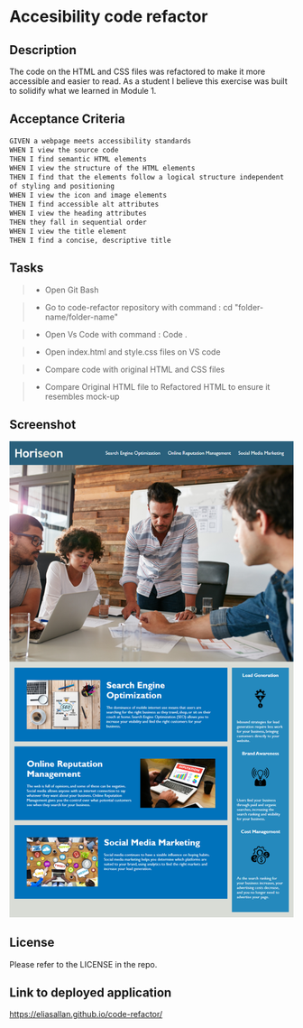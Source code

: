 # Accesibility code refactor

## Description

The code on the HTML and CSS files was refactored to make it more accessible and easier to read. As a student I believe this exercise was built to solidify what we learned in Module 1.

## Acceptance Criteria

```
GIVEN a webpage meets accessibility standards
WHEN I view the source code
THEN I find semantic HTML elements
WHEN I view the structure of the HTML elements
THEN I find that the elements follow a logical structure independent of styling and positioning
WHEN I view the icon and image elements
THEN I find accessible alt attributes
WHEN I view the heading attributes
THEN they fall in sequential order
WHEN I view the title element
THEN I find a concise, descriptive title
```

## Tasks

> * Open Git Bash

> * Go to code-refactor repository with command : cd "folder-name/folder-name"

> * Open Vs Code with command : Code .

> * Open index.html and style.css files on VS code

> * Compare code with original HTML and CSS files

> * Compare Original HTML file to Refactored HTML to ensure it resembles mock-up

## Screenshot

![The Horiseon webpage includes a navigation bar, a header image, and cards with text and images at the bottom of the page.](./assets/images/01-html-css-git-homework-demo.png)

## License

Please refer to the LICENSE in the repo.

## Link to deployed application

https://eliasallan.github.io/code-refactor/